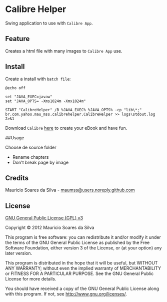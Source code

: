 # Calibre Helper

Swing application to use with `Calibre App`.

## Feature

Creates a html file with many images to `Calibre App` use.

## Install

Create a install with `batch file`:

```shell
@echo off

set "JAVA_EXEC=javaw"
set "JAVA_OPTS= -Xms1024m -Xmx1024m"

START "CalibreHelper" /B %JAVA_EXEC% %JAVA_OPTS% -cp "lib\*;" br.com.yahoo.mau_mss.calibrehelper.CalibreHelper >> logs\stdout.log 2>&1
```

Download `Calibre` [here](https://calibre-ebook.com/) to create your eBook and have fun.

##Usage

Choose de source folder

- Rename chapters
- Don't break page by image

## Credits
Mauricio Soares da Silva - [maumss@users.noreply.github.com](mailto:maumss@users.noreply.github.com)

## License

[GNU General Public License (GPL) v3](http://www.gnu.org/licenses/)

Copyright &copy; 2012 Mauricio Soares da Silva

This program is free software: you can redistribute it and/or modify it under the terms of the GNU General Public License as published by the Free Software Foundation, either version 3 of the License, or (at your option) any later version.

This program is distributed in the hope that it will be useful, but WITHOUT ANY WARRANTY; without even the implied warranty of MERCHANTABILITY or FITNESS FOR A PARTICULAR PURPOSE.  See the GNU General Public License for more details.

You should have received a copy of the GNU General Public License along with this program.  If not, see <http://www.gnu.org/licenses/>.

